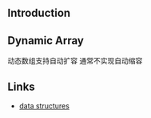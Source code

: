 ## Introduction





## Dynamic Array



动态数组支持自动扩容 通常不实现自动缩容





## Links

- [data structures](/docs/CS/Algorithms/Algorithms.md?id=data-structures)
